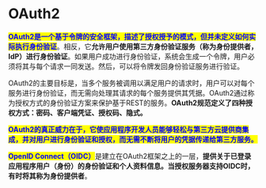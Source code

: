 # OAuth2

<mark style="color:blue;">**OAuth2是一个基于令牌的安全框架，描述了授权授予的模式，但并未定义如何实际执行身份验证**</mark>。相反，它**允许用户使用第三方身份验证服务（称为身份提供者，IdP）进行身份验证**。如果用户成功进行身份验证，系统会生成一个令牌，用户必须将其与每个请求一同发送。然后，可以将令牌发回身份验证服务进行验证。

OAuth2的主要目标是，当多个服务被调用以满足用户的请求时，用户可以对每个服务进行身份验证，而无需向处理其请求的每个服务提供其凭据。OAuth2通过称为授权方式的身份验证方案来保护基于REST的服务。**OAuth2规范定义了四种授权方式：密码、客户端凭证、授权码、隐式。**

<mark style="color:blue;">**OAuth2的真正威力在于，它使应用程序开发人员能够轻松与第三方云提供商集成，并对用户进行身份验证和授权，而无需不断将用户的凭据传递给第三方服务。**</mark>

<mark style="color:blue;">**OpenID Connect（OIDC）**</mark>是建立在OAuth2框架之上的一层，**提供关于已登录应用程序用户（身份）的身份验证和个人资料信息。**当授权服务器支持OIDC时，有时将其称为**身份提供者**。
